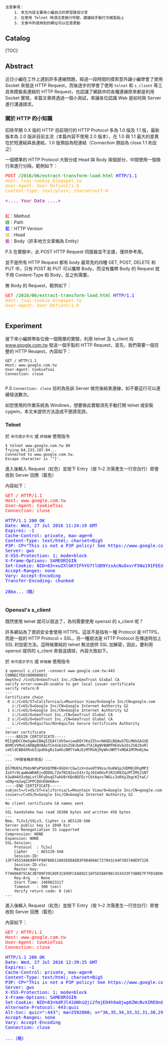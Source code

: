 ```
注意事項：
	1. 本文內容主要為小編自己的學習路徑分享
	2. 在使用 Telnet 時須注意換行符號，建議純手動打勿複製貼上
	3. 文章中所使用到的網址可以任意更動
```

## Catalog

[TOC]

## Abstract

近日小編在工作上遇到許多連線問題，經過一段時間的摸索意外讓小編學會了使用 Socket 來發送 HTTP Request，而後逐步的學會了使用 `telnet` 和 `s_client` 等工具來模擬長連結的 HTTP Request，也認識了網路中的各種連線原來都是利用 Socket 實現，本篇文章將透過一個小測試，來讓各位認識 Web 是如何與 Server 進行溝通請求。

<h3> 關於 HTTP 的小知識 </h3>

扣除早期 0.X 版的 HTTP 目前現行的 HTTP Protocol 多為 1.0 版及 1.1 版，最新版本為 2.0 版非目前主流（本篇內容不使用 2.0 版本），在 1.0 與 1.1 最大的差異在於短連結與長連結，1.0 版預設為短連結（Connection 預設為 close 1.1 則反之）

一個標準的 HTTP Protocol 大致分成 Head 與 Body 兩個部分，中間使用一個換行來進行分隔，範例如下：

<pre>
<font color="red">POST</font> <font color="green">/2016/06/extract-transform-load.html</font> <font color="blue">HTTP/1.1</font>
<font color="orange">Host: tsai-cookie.blogspot.tw
User-Agent: User Defient/1.0
Content-Type: text/plain; charset=utf-8</font>

<font color="purple"><.... Your Data ....></font>

</pre>

<font color="red">紅：</font>Method<br />
<font color="green">綠：</font>Path<br />
<font color="blue">藍：</font>HTTP Version<br />
<font color="orange">橘：</font>Head<br />
<font color="purple">紫：</font>Body（許多地方文章稱為 Entity）<br />

P.S 在實驗中，此 POST HTTP Request 伺服器並不支援，僅供參考用。

並不是所有 HTTP Request 都有 body 最常見的四種 GET, POST, DELETE 和 PUT 中，只有 POST 和 PUT 可以攜帶 Body，而沒有攜帶 Body 的 Request 就不用 Content-Type 和 Body，反之則需要。

無 Body 的 Request，範例如下：

<pre>
<font color="red">GET</font> <font color="green">/2016/06/extract-transform-load.html</font> <font color="blue">HTTP/1.1</font>
<font color="orange">Host: tsai-cookie.blogspot.tw
User-Agent: User Defient/1.0</font>

</pre>

## Experiment

接下來小編將帶各位做一個簡單的實驗，利用 telnet 及 s_client 向 www.google.com.tw 發送一個手製的 HTTP Request，首先，我們需要一個完整的 HTTP Reuqest，內容如下：

```
GET / HTTP/1.1
Host: www.google.com.tw
User-Agent: CookieTsai
Connection: close


```

P.S `Connection: close` 目的為告訴 Server 做完後結束連線，如不要這行可以連續發送數次。

如您使用的作業系統為 Windows，想要做此實驗須先手動打開 telnet 或安裝 cygwin，本文未提供方法造成不便請見諒。

<h3> Telnet </h3>

於 `命令提示字元` 或 `終端機` 使用指令

```
$ telnet www.google.com.tw 80
Trying 64.233.187.94...
Connected to www.google.com.tw.
Escape character is '^]'.
```

進入後輸入 Request（紅色）並按下 Entry（按 1~2 次需產生一行空白行）即會收到 Server 回應（藍色）

內容如下：

<pre>
<font color="red">GET / HTTP/1.1
Host: www.google.com.tw
User-Agent: CookieTsai
Connection: close</font>

<font color="blue">HTTP/1.1 200 OK
Date: Wed, 27 Jul 2016 11:24:19 GMT
Expires: -1
Cache-Control: private, max-age=0
Content-Type: text/html; charset=Big5
P3P: CP="This is not a P3P policy! See https://www.google.com/support/accounts/answer/151657?hl=en for more info."
Server: gws
X-XSS-Protection: 1; mode=block
X-Frame-Options: SAMEORIGIN
Set-Cookie: NID=83=xuZXlGKYIFhYU7tlUD9YzxAcNuOxvrFSNa191FEEdOxB0s8xpW3W-u8t4BQnURrmtGuDVbgAYzq6Ed9MtCwqPdfGndeJ6GieOpNkBF5qaztXmm5H3o5CQ-FukayW1fhH; expires=Thu, 26-Jan-2017 11:24:19 GMT; path=/; domain=.google.com.tw; HttpOnly
Accept-Ranges: none
Vary: Accept-Encoding
Transfer-Encoding: chunked

28ba...（略）</font>

</pre>

<h3> Openssl's s_client </h3>

既然使用 telnet 就可以發送了，為何需要使用 openssl 的 s_client 呢？

許多網站為了資訊安全會使用 HTTPS，這並不是指有一種 Protocol 是 HTTPS，而是一般的 HTTP Protocol + SSL，另一種說法是 HTTP Protocol 在傳送時加上 SSL 的加密方法。這時候單純的 telnet 無法提供 SSL 加解密，因此，要利用 openssl 提供的 s_client 來發送請球，內容大致如下。

於 `命令提示字元` 或 `終端機` 使用指令

```
$ openssl s_client -connect www.google.com.tw:443
CONNECTED(00000003)
depth=2 /C=US/O=GeoTrust Inc./CN=GeoTrust Global CA
verify error:num=20:unable to get local issuer certificate
verify return:0
---
Certificate chain
 0 s:/C=US/ST=California/L=Mountain View/O=Google Inc/CN=google.com
   i:/C=US/O=Google Inc/CN=Google Internet Authority G2
 1 s:/C=US/O=Google Inc/CN=Google Internet Authority G2
   i:/C=US/O=GeoTrust Inc./CN=GeoTrust Global CA
 2 s:/C=US/O=GeoTrust Inc./CN=GeoTrust Global CA
   i:/C=US/O=Equifax/OU=Equifax Secure Certificate Authority
---
Server certificate
-----BEGIN CERTIFICATE-----
MIIgHDCCHwSgAwIBAgIIEAtlXh5wxiwwDQYJKoZIhvcNAQELBQAwSTELMAkGA1UE
BhMCVVMxEzARBgNVBAoTCkdvb2dsZSBJbmMxJTAjBgNVBAMTHEdvb2dsZSBJbnRl
cm5ldCBBdXRob3JpdHkgRzIwHhcNMTYwNzEzMTMxNjMyWhcNMTYxMDA1MTMxNjAw
...
...（中間省略非常長）...
...
Q57MUEhLPbQnNPaP5KXQfMB+9GbXrCGwJzX+Uue0T99zo/UuKW1pJUDM8jDhgMP3
Io5fc9LqwWuWDARjvODD6L7ZefN192ovI41+3yJ6ImOUvPJR31M4ZqiMT2MSJ1NT
k2w8H4X3z0pLvtlRFyDoq5TwkU8r6QnBQFD/rC6tAqvx7WGLc2nRXy2bgcKItwC/
uO9p+m2wqZJPPCQOnE0m6A==
-----END CERTIFICATE-----
subject=/C=US/ST=California/L=Mountain View/O=Google Inc/CN=google.com
issuer=/C=US/O=Google Inc/CN=Google Internet Authority G2
---
No client certificate CA names sent
---
SSL handshake has read 10308 bytes and written 456 bytes
---
New, TLSv1/SSLv3, Cipher is AES128-SHA
Server public key is 2048 bit
Secure Renegotiation IS supported
Compression: NONE
Expansion: NONE
SSL-Session:
    Protocol  : TLSv1
    Cipher    : AES128-SHA
    Session-ID: 13F7455348699FFF98FB6D11865EDDAEB3F904D6AC727041CA4F3857A0E97226
    Session-ID-ctx:
    Master-Key: F74606075CAC3B709F39CA9F2C699FCEA892C16F5E58AF0EC453433F74B0E7F7FD10890168C19E8EEAB1727F5CD4A478
    Key-Arg   : None
    Start Time: 1469623117
    Timeout   : 300 (sec)
    Verify return code: 0 (ok)
---
```

進入後輸入 Request（紅色）並按下 Entry（按 1~2 次需產生一行空白行）即會收到 Server 回應（藍色）

內容如下：

<pre>
<font color="red">GET / HTTP/1.1
Host: www.google.com.tw
User-Agent: CookieTsai
Connection: close</font>

<font color="blue">HTTP/1.1 200 OK
Date: Wed, 27 Jul 2016 12:39:25 GMT
Expires: -1
Cache-Control: private, max-age=0
Content-Type: text/html; charset=Big5
P3P: CP="This is not a P3P policy! See https://www.google.com/support/accounts/answer/151657?hl=en for more info."
Server: gws
X-XSS-Protection: 1; mode=block
X-Frame-Options: SAMEORIGIN
Set-Cookie: NID=83=kdPJl42ANhiQji2fmjEO4h9aOjwp6ZWcBvXIREOnOVYBfWlS7PMjwn1w8ZTlc_gUjbXvQvnMGkJkKnsZGLy7CcDVO0s40Q7mofOTY4t2Uvt_kVSD7KumameS8PYDvLtj; expires=Thu, 26-Jan-2017 12:39:25 GMT; path=/; domain=.google.com.tw; HttpOnly
Alternate-Protocol: 443:quic
Alt-Svc: quic=":443"; ma=2592000; v="36,35,34,33,32,31,30,29,28,27,26,25"
Accept-Ranges: none
Vary: Accept-Encoding
Connection: close

...（略）</font>

</pre>



